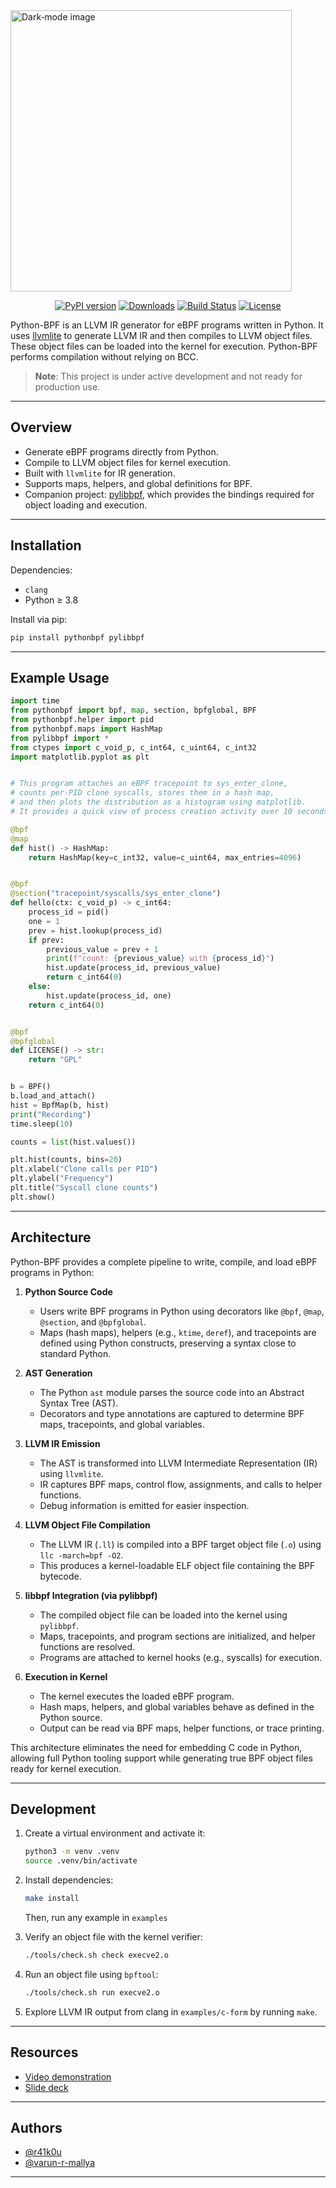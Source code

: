 <picture>
  <source
    media="(prefers-color-scheme: light)"
    srcset="https://github.com/user-attachments/assets/f3738131-d7cb-4b5c-8699-c7010295a159"
    width="450"
    alt="Light‐mode image">
  <img
    src="https://github.com/user-attachments/assets/b175bf39-23cb-475d-a6e1-7b5c99a1ed72"
    width="450"
    alt="Dark‐mode image">
</picture>
<!-- Badges -->
<p align="center">
  <!-- PyPI -->
  <a href="https://pypi.org/project/pythonbpf/"><img src="https://img.shields.io/pypi/v/pythonbpf?color=blue" alt="PyPI version"></a>
  <!-- <a href="https://pypi.org/project/pythonbpf/"><img src="https://img.shields.io/pypi/pyversions/pythonbpf" alt="Python versions"></a> -->
  <!-- <a href="https://pypi.org/project/pythonbpf/"><img src="https://img.shields.io/pypi/dm/pythonbpf" alt="PyPI downloads"></a> -->
  <!-- <a href="https://pypi.org/project/pythonbpf/"><img src="https://img.shields.io/pypi/status/pythonbpf" alt="PyPI Status"></a> -->
  <a href="https://pepy.tech/project/pythonbpf"><img src="https://pepy.tech/badge/pythonbpf" alt="Downloads"></a>
  <!-- Build & CI -->
  <a href="https://github.com/pythonbpf/python-bpf/actions"><img src="https://github.com/pythonbpf/python-bpf/actions/workflows/python-publish.yml/badge.svg" alt="Build Status"></a>
  <!-- Meta -->
  <a href="https://github.com/pythonbpf/python-bpf/blob/main/LICENSE"><img src="https://img.shields.io/github/license/pythonbpf/python-bpf" alt="License"></a>
</p>


Python-BPF is an LLVM IR generator for eBPF programs written in Python. It uses [llvmlite](https://github.com/numba/llvmlite) to generate LLVM IR and then compiles to LLVM object files. These object files can be loaded into the kernel for execution. Python-BPF performs compilation without relying on BCC.

> **Note**: This project is under active development and not ready for production use.

---

## Overview

* Generate eBPF programs directly from Python.
* Compile to LLVM object files for kernel execution.
* Built with `llvmlite` for IR generation.
* Supports maps, helpers, and global definitions for BPF.
* Companion project: [pylibbpf](https://github.com/pythonbpf/pylibbpf), which provides the bindings required for object loading and execution.

---

## Installation

Dependencies:

* `clang`
* Python ≥ 3.8

Install via pip:

```bash
pip install pythonbpf pylibbpf
```

---

## Example Usage

```python
import time
from pythonbpf import bpf, map, section, bpfglobal, BPF
from pythonbpf.helper import pid
from pythonbpf.maps import HashMap
from pylibbpf import *
from ctypes import c_void_p, c_int64, c_uint64, c_int32
import matplotlib.pyplot as plt


# This program attaches an eBPF tracepoint to sys_enter_clone,
# counts per-PID clone syscalls, stores them in a hash map,
# and then plots the distribution as a histogram using matplotlib.
# It provides a quick view of process creation activity over 10 seconds.

@bpf
@map
def hist() -> HashMap:
    return HashMap(key=c_int32, value=c_uint64, max_entries=4096)


@bpf
@section("tracepoint/syscalls/sys_enter_clone")
def hello(ctx: c_void_p) -> c_int64:
    process_id = pid()
    one = 1
    prev = hist.lookup(process_id)
    if prev:
        previous_value = prev + 1
        print(f"count: {previous_value} with {process_id}")
        hist.update(process_id, previous_value)
        return c_int64(0)
    else:
        hist.update(process_id, one)
    return c_int64(0)


@bpf
@bpfglobal
def LICENSE() -> str:
    return "GPL"


b = BPF()
b.load_and_attach()
hist = BpfMap(b, hist)
print("Recording")
time.sleep(10)

counts = list(hist.values())

plt.hist(counts, bins=20)
plt.xlabel("Clone calls per PID")
plt.ylabel("Frequency")
plt.title("Syscall clone counts")
plt.show()
```
---

## Architecture

Python-BPF provides a complete pipeline to write, compile, and load eBPF programs in Python:

1. **Python Source Code**

   * Users write BPF programs in Python using decorators like `@bpf`, `@map`, `@section`, and `@bpfglobal`.
   * Maps (hash maps), helpers (e.g., `ktime`, `deref`), and tracepoints are defined using Python constructs, preserving a syntax close to standard Python.

2. **AST Generation**

   * The Python `ast` module parses the source code into an Abstract Syntax Tree (AST).
   * Decorators and type annotations are captured to determine BPF maps, tracepoints, and global variables.

3. **LLVM IR Emission**

   * The AST is transformed into LLVM Intermediate Representation (IR) using `llvmlite`.
   * IR captures BPF maps, control flow, assignments, and calls to helper functions.
   * Debug information is emitted for easier inspection.

4. **LLVM Object File Compilation**

   * The LLVM IR (`.ll`) is compiled into a BPF target object file (`.o`) using `llc -march=bpf -O2`.
   * This produces a kernel-loadable ELF object file containing the BPF bytecode.

5. **libbpf Integration (via pylibbpf)**

   * The compiled object file can be loaded into the kernel using `pylibbpf`.
   * Maps, tracepoints, and program sections are initialized, and helper functions are resolved.
   * Programs are attached to kernel hooks (e.g., syscalls) for execution.

6. **Execution in Kernel**

   * The kernel executes the loaded eBPF program.
   * Hash maps, helpers, and global variables behave as defined in the Python source.
   * Output can be read via BPF maps, helper functions, or trace printing.

This architecture eliminates the need for embedding C code in Python, allowing full Python tooling support while generating true BPF object files ready for kernel execution.

---

## Development

1. Create a virtual environment and activate it:

   ```bash
   python3 -m venv .venv
   source .venv/bin/activate
   ```

2. Install dependencies:

   ```bash
   make install
   ```
   Then, run any example in `examples`
3. Verify an object file with the kernel verifier:

   ```bash
   ./tools/check.sh check execve2.o
   ```

5. Run an object file using `bpftool`:

   ```bash
   ./tools/check.sh run execve2.o
   ```

6. Explore LLVM IR output from clang in `examples/c-form` by running `make`.

---

## Resources

* [Video demonstration](https://youtu.be/eMyLW8iWbks)
* [Slide deck](https://docs.google.com/presentation/d/1DsWDIVrpJhM4RgOETO9VWqUtEHo3-c7XIWmNpi6sTSo/edit?usp=sharing)

---

## Authors

* [@r41k0u](https://github.com/r41k0u)
* [@varun-r-mallya](https://github.com/varun-r-mallya)

---
